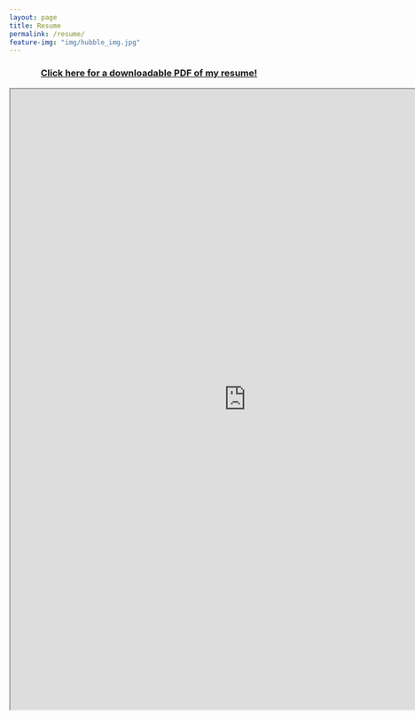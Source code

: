 ```yaml
---
layout: page
title: Resume
permalink: /resume/
feature-img: "img/hubble_img.jpg"
---
```

### <center><a href="https://drive.google.com/file/d/1380KHcLnnUUC4S3JTNS55HXebL_7tqXl/view?usp=sharing" target="_blank">Click here for a downloadable PDF of my resume!</a></center>

<div class="resume">
  <iframe src="https://resume.creddle.io/resume/24y6dp4s8hd" width="850" height="1120" seamless>
  </iframe>
</div>
